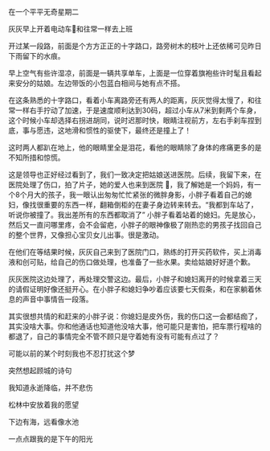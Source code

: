 在一个平平无奇星期二
	
灰灰早上开着电动车🛵和往常一样去上班
	
开过某一段路，前面是个方方正正的十字路口，路旁树木的枝叶上还依稀可见昨日下雨留下的水痕。
	
早上空气有些许湿凉，前面是一辆共享单车，上面是一位穿着旗袍些许时髦且看起来安分的姑娘。左边带饭的小包蓝白相间与她有点不搭。
	
在这条熟悉的十字路口，看着小车离路旁还有两人的距离，灰灰觉得太慢了，和往常一样右手拧动了加速，于是速度顺利达到30码，超过小车从7米到剩两个车身，这个时候小车却选择右拐进胡同，说时迟那时快，眼睛注视前方，左右手刹车捏到底，事与愿违，这地滑和惯性的驱使下，最终还是撞上了！ 

这时两人都趴在地上，他的眼睛里全是泪花，看他的眼睛除了身体的疼痛更多的是不知所措和惊慌。
	
这是领导也正好经过看到了，我们一致决定把姑娘送进医院。后续，我留下来，在医院处理了伤口，拍了片子，她的爱人也来到医院 🏥，我了解她是一个妈妈，有一个8个月大的孩子，我一眼认出匆匆忙忙紧张的微胖身影，小胖子看着自己的媳妇，像找很重要的东西一样，翻箱倒柜的在妻子身边转来转去。“我都到车站了，听说你被撞了。我出差所有的东西都取消了” 小胖子看着站着的媳妇。先是放心，然后又一直问哪里疼，会不会留疤，小胖子的眼神像极了刚热恋的男孩子找回自己的整个世界，又像担心宝贝女儿出事。很是激动。

在他们在等结果时候，灰灰自己来到了医院门口，熟练的打开买药软件，买上消毒液和创可贴，给自己的伤口做处理，也准备了一些水果。卖给姑娘好好道个歉。

灰灰医院这边处理了，再处理交警这边。最后，小胖子和媳妇离开的时候拿着三天的请假证明好像还挺开心。在小胖子和媳妇争吵着应该要七天假条，和在家躺着休息的声音中事情告一段落。

其实很想共情的和赶来的小胖子说：你媳妇是皮外伤，我的伤口这一会都结痂了，其实没啥大事。你和他通话也知道他没啥大事，他可能只是害怕，把车票行程啥的都退了，自己的事情完全不管不顾只是守着她有没有可能有点过了？



可能以前的某个时刻我也不忍打扰这个梦

突然想起顾城的诗句



我知道永逝降临，并不悲伤

松林中安放着我的愿望

下边有海，远看像水池

一点点跟我的是下午的阳光

